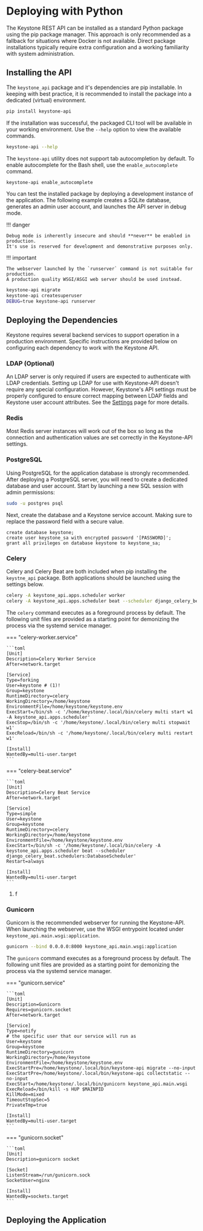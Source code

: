 # Deploying with Python

The Keystone REST API can be installed as a standard Python package using the pip package manager.
This approach is only recommended as a fallback for situations where Docker is not available.
Direct package installations typically require extra configuration and a working familiarity with system administration.

## Installing the API

The `keystone_api` package and it's dependencies are pip installable.
In keeping with best practice, it is recommended to install the package into a dedicated (virtual) environment.

```bash
pip install keystone-api
```

If the installation was successful, the packaged CLI tool will be available in your working environment.
Use the `--help` option to view the available commands.

```bash
keystone-api --help
```

The `keystone-api` utility does not support tab autocompletion by default.
To enable autocomplete for the Bash shell, use the `enable_autocomplete` command.

```bash
keystone-api enable_autocomplete
```

You can test the installed package by deploying a development instance of the application.
The following example creates a SQLite database, generates an admin user account, and launches the API server in debug mode.

!!! danger

    Debug mode is inherently insecure and should **never** be enabled in production.
    It's use is reserved for development and demonstrative purposes only.

!!! important

    The webserver launched by the `runserver` command is not suitable for production.
    A production quality WSGI/ASGI web server should be used instead.

```bash
keystone-api migrate
keystone-api createsuperuser
DEBUG=true keystone-api runserver
```

## Deploying the Dependencies

Keystone requires several backend services to support operation in a production environment.
Specific instructions are provided below on configuring each dependency to work with the Keystone API.

### LDAP (Optional)

An LDAP server is only required if users are expected to authenticate with LDAP credentials.
Setting up LDAP for use with Keystone-API doesn't require any special configuration.
However, Keystone's API settings must be properly configured to ensure correct mapping between LDAP fields and Keystone user account attributes.
See the [Settings](settings.md) page for more details.

### Redis

Most Redis server instances will work out of the box so long as the connection and authentication values are set correctly in the Keystone-API settings.

### PostgreSQL

Using PostgreSQL for the application database is strongly recommended.
After deploying a PostgreSQL server, you will need to create a dedicated database and user account. 
Start by launching a new SQL session with admin permissions: 

```bash
sudo -u postgres psql
```

Next, create the database and a Keystone service account.
Making sure to replace the password field with a secure value.

```postgresql
create database keystone;
create user keystone_sa with encrypted password '[PASSWORD]';
grant all privileges on database keystone to keystone_sa;
```

### Celery

Celery and Celery Beat are both included when pip installing the `keystne_api` package.
Both applications should be launched using the settings below.

```bash
celery -A keystone_api.apps.scheduler worker
celery -A keystone_api.apps.scheduler beat --scheduler django_celery_beat.schedulers:DatabaseScheduler
```

The `celery` command executes as a foreground process by default.
The following unit files are provided as a starting point for demonizing the process via the systemd service manager.


=== "celery-worker.service"

    ```toml
    [Unit]
    Description=Celery Worker Service
    After=network.target
    
    [Service]
    Type=forking
    User=keystone # (1)!
    Group=keystone
    RuntimeDirectory=celery
    WorkingDirectory=/home/keystone
    EnvironmentFile=/home/keystone/keystone.env
    ExecStart=/bin/sh -c '/home/keystone/.local/bin/celery multi start w1 -A keystone_api.apps.scheduler'
    ExecStop=/bin/sh -c '/home/keystone/.local/bin/celery multi stopwait w1'
    ExecReload=/bin/sh -c '/home/keystone/.local/bin/celery multi restart w1'
    
    [Install]
    WantedBy=multi-user.target
    ```

=== "celery-beat.service"
    
    ```toml
    [Unit]
    Description=Celery Beat Service
    After=network.target
    
    [Service]
    Type=simple
    User=keystone
    Group=keystone
    RuntimeDirectory=celery
    WorkingDirectory=/home/keystone
    EnvironmentFile=/home/keystone/keystone.env
    ExecStart=/bin/sh -c '/home/keystone/.local/bin/celery -A keystone_api.apps.scheduler beat --scheduler django_celery_beat.schedulers:DatabaseScheduler'
    Restart=always
    
    [Install]
    WantedBy=multi-user.target
    ```

1. f

### Gunicorn

Gunicorn is the recommended webserver for running the Keystone-API.
When launching the webserver, use the WSGI entrypoint located under `keystone_api.main.wsgi:application`.

```bash
gunicorn --bind 0.0.0.0:8000 keystone_api.main.wsgi:application
```

The `gunicorn` command executes as a foreground process by default.
The following unit files are provided as a starting point for demonizing the process via the systemd service manager.

=== "gunicorn.service"

    ```toml
    [Unit]
    Description=Gunicorn
    Requires=gunicorn.socket
    After=network.target
    
    [Service]
    Type=notify
    # the specific user that our service will run as
    User=keystone
    Group=keystone
    RuntimeDirectory=gunicorn
    WorkingDirectory=/home/keystone
    EnvironmentFile=/home/keystone/keystone.env
    ExecStartPre=/home/keystone/.local/bin/keystone-api migrate --no-input
    ExecStartPre=/home/keystone/.local/bin/keystone-api collectstatic --no-input
    ExecStart=/home/keystone/.local/bin/gunicorn keystone_api.main.wsgi
    ExecReload=/bin/kill -s HUP $MAINPID
    KillMode=mixed
    TimeoutStopSec=5
    PrivateTmp=true
    
    [Install]
    WantedBy=multi-user.target
    ```

=== "gunicorn.socket"

    ```toml
    [Unit]
    Description=gunicorn socket
    
    [Socket]
    ListenStream=/run/gunicorn.sock
    SocketUser=nginx
    
    [Install]
    WantedBy=sockets.target
    ```

## Deploying the Application
